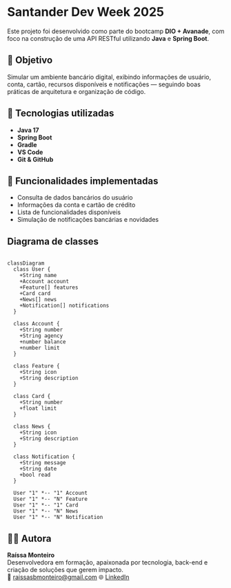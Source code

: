 # Santander Dev Week 2025

Este projeto foi desenvolvido como parte do bootcamp **DIO + Avanade**, com foco na construção de uma API RESTful utilizando **Java** e **Spring Boot**.

## 💼 Objetivo
Simular um ambiente bancário digital, exibindo informações de usuário, conta, cartão, recursos disponíveis e notificações — seguindo boas práticas de arquitetura e organização de código.

## 🔧 Tecnologias utilizadas
- **Java 17**
- **Spring Boot**
- **Gradle**
- **VS Code**
- **Git & GitHub**

## 🚀 Funcionalidades implementadas
- Consulta de dados bancários do usuário
- Informações da conta e cartão de crédito
- Lista de funcionalidades disponíveis
- Simulação de notificações bancárias e novidades

## Diagrama de classes 

```mermaid

classDiagram
  class User {
    +String name
    +Account account
    +Feature[] features
    +Card card
    +News[] news
    +Notification[] notifications
  }

  class Account {
    +String number
    +String agency
    +number balance
    +number limit
  }

  class Feature {
    +String icon
    +String description
  }

  class Card {
    +String number
    +float limit
  }

  class News {
    +String icon
    +String description
  }

  class Notification {
    +String message
    +String date
    +bool read
  }

  User "1" *-- "1" Account
  User "1" *-- "N" Feature
  User "1" *-- "1" Card
  User "1" *-- "N" News
  User "1" *-- "N" Notification
```

## 👩‍💻 Autora
**Raíssa Monteiro**  
Desenvolvedora em formação, apaixonada por tecnologia, back-end e criação de soluções que gerem impacto.  
📧 raissasbmonteiro@gmail.com 
🌐 [LinkedIn](https://www.linkedin.com/in/ra%C3%ADssa-monteiro-90b156226/) 

